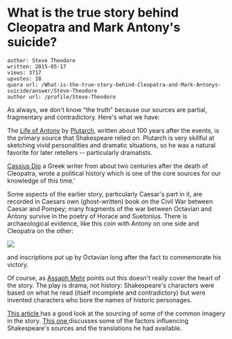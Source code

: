 # What is the true story behind Cleopatra and Mark Antony's suicide?

	author: Steve Theodore
	written: 2015-05-17
	views: 3717
	upvotes: 18
	quora url: /What-is-the-true-story-behind-Cleopatra-and-Mark-Antonys-suicide/answer/Steve-Theodore
	author url: /profile/Steve-Theodore


As always, we don't know "the truth" because our sources are partial, fragmentary and contradictory. Here's what we have:

The [Life of Antony](http://classics.mit.edu/Plutarch/antony.html) by [Plutarch](http://en.wikipedia.org/wiki/Plutarch), written about 100 years after the events, is the primary source that Shakespeare relied on. Plutarch is very skillful at sketching vivid personalities and dramatic situations, so he was a natural favorite for later retellers -- particularly dramatists.

[Cassius Dio](http://penelope.uchicago.edu/Thayer/E/Roman/Texts/Cassius_Dio/51*.html) a Greek writer from about two centuries after the death of Cleopatra, wrote a political history which is one of the core sources for our knowledge of this time.'

Some aspects of the earlier story, particularly Caesar's part in it, are recorded in Caesars own (ghost-written) book on the Civil War between Caesar and Pompey; many fragments of the war between Octavian and Antony survive in the poetry of Horace and Suetonius. There is archaeological evidence, like this coin with Antony on one side and Cleopatra on the other:



![](https://qph.fs.quoracdn.net/main-qimg-8fc249c3777f52a08b6e9ac6bc5cdc81-c)


and inscriptions put up by Octavian long after the fact to commemorate his victory. 

Of course, as [Assaph Mehr](https://www.quora.com/profile/Assaph-Mehr) points out this doesn't really cover the heart of the story. The play is drama, not history: Shakespeare's characters were based on what he read (itself incomplete and contradictory) but were invented characters who bore the names of historic personages.

[This article ](http://penelope.uchicago.edu/~grout/encyclopaedia_romana/miscellanea/cleopatra/rixens.html)has a good look at the sourcing of some of the common imagery in the story. [This one ](http://www.britaininprint.net/shakespeare/study_tools/sources_antony.html)discusses some of the factors influencing Shakespeare's sources and the translations he had available.

